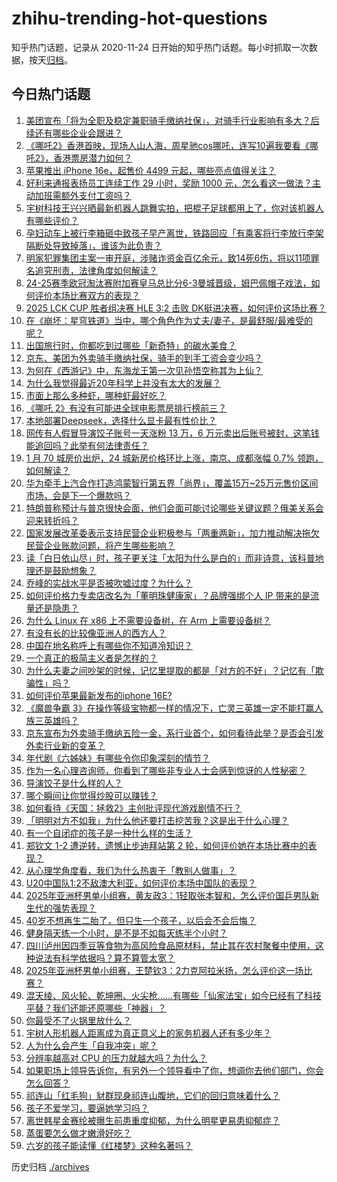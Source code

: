 # zhihu-trending-hot-questions

知乎热门话题，记录从 2020-11-24
日开始的知乎热门话题。每小时抓取一次数据，按天[归档](./archives)。

## 今日热门话题

<!-- BEGIN -->
<!-- 最后更新时间 Thu Feb 20 2025 08:34:39 GMT+0800 (China Standard Time) -->

1. [美团宣布「将为全职及稳定兼职骑手缴纳社保」，对骑手行业影响有多大？后续还有哪些企业会跟进？](https://www.zhihu.com/question/12724448010)
1. [《哪吒2》香港首映，现场人山人海，周星驰cos哪吒，连写10遍我要看《哪吒2》，香港票房潜力如何？](https://www.zhihu.com/question/12677630535)
1. [苹果推出 iPhone 16e，起售价 4499 元起，哪些亮点值得关注？](https://www.zhihu.com/question/12758269601)
1. [好利来通报表扬员工连续工作 29 小时，奖励 1000 元，怎么看这一做法？主动加班需额外支付工资吗？](https://www.zhihu.com/question/12733340488)
1. [宇树科技王兴兴晒最新机器人跳舞实拍，把棍子足球都用上了，你对该机器人有哪些评价？](https://www.zhihu.com/question/12623773123)
1. [孕妇动车上被行李箱砸中致孩子早产离世，铁路回应「有乘客将行李放行李架隔断处导致掉落」，谁该为此负责？](https://www.zhihu.com/question/12688798765)
1. [明家犯罪集团主案一审开庭，涉赌诈资金百亿余元，致14死6伤，将以11项罪名追究刑责，法律角度如何解读？](https://www.zhihu.com/question/12716438509)
1. [24-25赛季欧冠淘汰赛附加赛皇马总比分6-3曼城晋级，姆巴佩帽子戏法，如何评价本场比赛双方的表现？](https://www.zhihu.com/question/12768242325)
1. [2025 LCK CUP 胜者组决赛 HLE 3:2 击败 DK挺进决赛，如何评价这场比赛？](https://www.zhihu.com/question/12738234708)
1. [在《崩坏：星穹铁道》当中，哪个角色作为丈夫/妻子，是最舒服/最难受的呢？](https://www.zhihu.com/question/12562876174)
1. [出国旅行时，你都吃到过哪些「新奇特」的碳水美食？](https://www.zhihu.com/question/11897547321)
1. [京东、美团为外卖骑手缴纳社保，骑手的到手工资会变少吗？](https://www.zhihu.com/question/12724987888)
1. [为何在《西游记》中，东海龙王第一次见孙悟空称其为上仙？](https://www.zhihu.com/question/6707526939)
1. [为什么我觉得最近20年科学上并没有太大的发展？](https://www.zhihu.com/question/285196424)
1. [市面上那么多种虾，哪种虾最好吃？](https://www.zhihu.com/question/272244963)
1. [《哪吒 2》有没有可能进全球电影票房排行榜前三？](https://www.zhihu.com/question/12549220154)
1. [本地部署Deepseek，选择什么显卡最有性价比？](https://www.zhihu.com/question/11406161717)
1. [网传有人假冒导演饺子账号一天涨粉 13 万，6 万元卖出后账号被封，这笔钱能追回吗？此举有何法律责任？](https://www.zhihu.com/question/12469628970)
1. [1 月 70 城房价出炉，24 城新房价格环比上涨，南京、成都涨幅 0.7% 领跑，如何解读？](https://www.zhihu.com/question/12678320400)
1. [华为牵手上汽合作打造鸿蒙智行第五界「尚界」，覆盖15万~25万元售价区间市场，会是下一个爆款吗？](https://www.zhihu.com/question/12579512982)
1. [特朗普称预计与普京很快会面，他们会面可能讨论哪些关键议题？俄美关系会迎来转折吗？](https://www.zhihu.com/question/12667994506)
1. [国家发展改革委表示支持民营企业积极参与「两重两新」，加力推动解决拖欠民营企业账款问题，将产生哪些影响？](https://www.zhihu.com/question/12577642050)
1. [读「白日依山尽」时，孩子更关注「太阳为什么是白的」而非诗意，该科普地理还是鼓励想象？](https://www.zhihu.com/question/12491821627)
1. [乔峰的实战水平是否被吹嘘过度？为什么？](https://www.zhihu.com/question/462505099)
1. [如何评价格力专卖店改名为「董明珠健康家」？品牌强绑个人 IP 带来的是流量还是隐患？](https://www.zhihu.com/question/12494263494)
1. [为什么 Linux 在 x86 上不需要设备树，在 Arm 上需要设备树？](https://www.zhihu.com/question/475730584)
1. [有没有长的比较像亚洲人的西方人？](https://www.zhihu.com/question/276101920)
1. [中国在地名称呼上有哪些你不知道冷知识？](https://www.zhihu.com/question/4593786459)
1. [一个真正的极简主义者是怎样的？](https://www.zhihu.com/question/65867716)
1. [为什么夫妻之间吵架的时候，记忆里提取的都是「对方的不好」？记忆有「欺骗性」吗？](https://www.zhihu.com/question/12074070412)
1. [如何评价苹果最新发布的iphone 16E?](https://www.zhihu.com/question/12656824648)
1. [《魔兽争霸 3》在操作等级宝物都一样的情况下，亡灵三英雄一定不能打赢人族三英雄吗？](https://www.zhihu.com/question/655875136)
1. [京东宣布为外卖骑手缴纳五险一金，系行业首个，如何看待此举？是否会引发外卖行业新的变革？](https://www.zhihu.com/question/12681819715)
1. [年代剧《六姊妹》有哪些令你印象深刻的情节？](https://www.zhihu.com/question/11197037034)
1. [作为一名心理咨询师，你看到了哪些非专业人士会感到惊讶的人性秘密？](https://www.zhihu.com/question/660067674)
1. [导演饺子是什么样的人？](https://www.zhihu.com/question/12075259279)
1. [哪个瞬间让你觉得炒股可以赚钱？](https://www.zhihu.com/question/794222195)
1. [如何看待《天国：拯救2》主创批评现代游戏剧情不行？](https://www.zhihu.com/question/12576015989)
1. [「明明对方不如我」为什么他还要打击挖苦我？这是出于什么心理？](https://www.zhihu.com/question/12087982845)
1. [有一个自闭症的孩子是一种什么样的生活？](https://www.zhihu.com/question/318703953)
1. [郑钦文 1-2 遭逆转，遗憾止步迪拜站第 2 轮，如何评价她在本场比赛中的表现？](https://www.zhihu.com/question/12727311820)
1. [从心理学角度看，我们为什么热衷于「教别人做事」？](https://www.zhihu.com/question/12012219757)
1. [U20中国队1:2不敌澳大利亚，如何评价本场中国队的表现？](https://www.zhihu.com/question/12638283434)
1. [2025年亚洲杯男单小组赛，黄友政3：1轻取张本智和，怎么评价国乒男队新生代的强势表现？](https://www.zhihu.com/question/12703137516)
1. [40岁不想再生二胎了，但只生一个孩子，以后会不会后悔？](https://www.zhihu.com/question/11515821280)
1. [健身隔天练一个小时，是不是不如每天练半个小时？](https://www.zhihu.com/question/11833291672)
1. [四川泸州因四季豆等食物为高风险食品原材料，禁止其在农村聚餐中使用，这种说法有科学依据吗？算不算管太宽？](https://www.zhihu.com/question/12686865040)
1. [2025年亚洲杯男单小组赛，王楚钦3：2力克阿拉米扬，怎么评价这一场比赛？](https://www.zhihu.com/question/12746187024)
1. [混天绫、风火轮、乾坤圈、火尖枪……有哪些「仙家法宝」如今已经有了科技平替？我们还能还原哪些「神器」？](https://www.zhihu.com/question/11807664948)
1. [你最受不了火锅里放什么？](https://www.zhihu.com/question/571810773)
1. [宇树人形机器人距离成为真正意义上的家务机器人还有多少年？](https://www.zhihu.com/question/11103790521)
1. [人为什么会产生「自我冲突」呢？](https://www.zhihu.com/question/12274222707)
1. [分辨率越高对 CPU 的压力就越大吗？为什么？](https://www.zhihu.com/question/11660302226)
1. [如果职场上领导告诉你，有另外一个领导看中了你，想调你去他们部门，你会怎么回答？](https://www.zhihu.com/question/12533682207)
1. [祁连山「红毛狗」豺群现身祁连山腹地，它们的回归意味着什么？](https://www.zhihu.com/question/12159808259)
1. [孩子不爱学习，要逼她学习吗？](https://www.zhihu.com/question/9822960490)
1. [离世韩星金赛纶被曝生前患重度抑郁，为什么明星更易患抑郁症？](https://www.zhihu.com/question/12572792429)
1. [蒸蛋要怎么做才嫩滑好吃？](https://www.zhihu.com/question/12180314226)
1. [六岁的孩子能读懂《红楼梦》这种名著吗？](https://www.zhihu.com/question/12237329050)

<!-- END -->

历史归档 [./archives](./archives)
